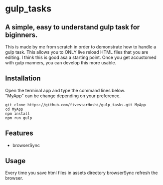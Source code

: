 # gulp_tasks

## A simple, easy to understand gulp task for biginners.  
This is made by me from scratch in order to demonstrate how to handle a gulp task. This allows you to ONLY live reload HTML files that you are editing. I think this is good asa a starting point. Once you get accustomed with gulp manners, you can develop this more usable.

## Installation
Open the terminal app and type the command lines below.  
"MyApp" can be change depending on your preference.
```
git clone https://github.com/fivestarHoshi/gulp_tasks.git MyApp
cd MyApp
npm install
npm run gulp
```
## Features
- browserSync

## Usage
Every time you save html files in assets directory browserSync refresh the browser.
